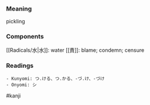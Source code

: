 ### Meaning

pickling

### Components

[[Radicals/水|水]]: water [[責]]: blame; condemn; censure

### Readings

```
- Kunyomi: つ.ける、つ.かる、-づ.け、-づけ
- Onyomi: シ
```

#kanji
